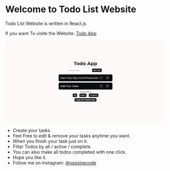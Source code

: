 # Welcome to Todo List Website

Todo List Website is written in React.js

If you want To visite the Website: <a href="https://yassinetodoapp.netlify.app/" target="_blank">Todo App</a>

![Todo App Preview](./assets/images/preview.png)

- Create your tasks.
- Feel Free to edit & remove your tasks anytime you want.
- When you finish your task just on it.
- Filter Todos by all / active / complete.
- You can also make all todos completed with one click.
- Hope you like it.
- Follow me on instagram: <a href='https://www.instagram.com/yassinecode/' alt='yassinecode'>@yassinecode</a>
